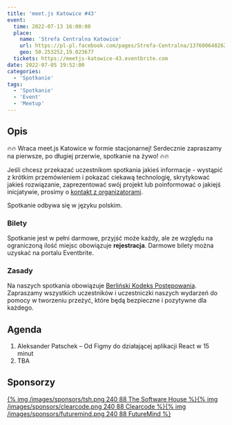 ```yaml
---
title: 'meet.js Katowice #43'
event:
  time: 2022-07-13 16:00:00
  place:
    name: 'Strefa Centralna Katowice'
    url: https://pl-pl.facebook.com/pages/Strefa-Centralna/1376006482624106
    geo: 50.253252,19.023677
  tickets: https://meetjs-katowice-43.eventbrite.com
date: 2022-07-05 19:52:00
categories:
  - 'Spotkanie'
tags:
  - 'Spotkanie'
  - 'Event'
  - 'Meetup'
---
```

## Opis

🔥🔥 Wraca meet.js Katowice w formie stacjonarnej! Serdecznie zapraszamy na pierwsze, po długiej przerwie, spotkanie na żywo! 🔥🔥

Jeśli chcesz przekazać uczestnikom spotkania jakieś informacje - wystąpić z krótkim przemówieniem i pokazać ciekawą technologię, skrytykować jakieś rozwiązanie, zaprezentować swój projekt lub poinformować o jakiejś inicjatywie, prosimy o [kontakt z organizatorami](/about/#Kontakt).

Spotkanie odbywa się w języku polskim.

### Bilety

Spotkanie jest w pełni darmowe, przyjść może każdy, ale ze względu na ograniczoną ilość miejsc obowiązuje **rejestracja**. Darmowe bilety można uzyskać na portalu Eventbrite.

### Zasady

Na naszych spotkania obowiązuje [Berliński Kodeks Postępowania][berlin-coc]. Zapraszamy wszystkich uczestników i uczestniczki naszych wydarzeń do pomocy w tworzeniu przeżyć, które będą bezpieczne i pozytywne dla każdego.

## Agenda

1. Aleksander Patschek – Od Figmy do działającej aplikacji React w 15 minut
2. TBA

## Sponsorzy

[{% img /images/sponsors/tsh.png 240 88 The Software House %}][tsh][{% img /images/sponsors/clearcode.png 240 88 Clearcode %}][clearcode][{% img /images/sponsors/futuremind.png 240 88 FutureMind %}][futuremind]

[tsh]: https://tsh.io/
[clearcode]: https://clearcode.cc/
[futuremind]: https://www.futuremind.com/

[berlin-coc]: http://berlincodeofconduct.org/pl

